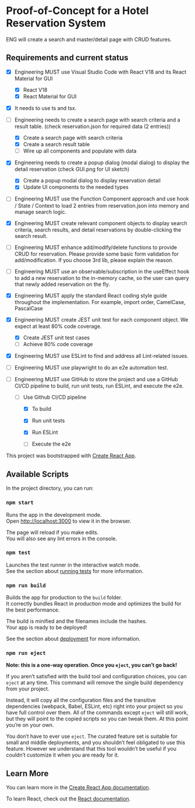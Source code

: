 # Proof-of-Concept for a Hotel Reservation System

ENG will create a search and master/detail page with CRUD features.

## Requirements and current status

- [x] Engineering MUST use Visual Studio Code with React V18 and its React Material for GUI
    - [x] React V18
    - [x] React Material for GUI

- [x] It needs to use ts and tsx.

- [ ] Engineering needs to create a search page with search criteria and a result table. (check reservation.json for required data (2 entries))
    - [x] Create a search page with search criteria
    - [x] Create a search result table
    - [ ] Wire up all components and populate with data

- [x] Engineering needs to create a popup dialog (modal dialog) to display the detail reservation (check GUI.png for UI sketch)
    - [x] Create a popup modal dialog to display reservation detail
    - [x] Update UI components to the needed types

- [ ] Engineering MUST use the Function Component approach and use hook / State / Context to load 2 entries from reservation.json into memory and manage search logic.

- [x] Engineering MUST create relevant component objects to display search criteria, search results, and detail reservations by double-clicking the search result.

- [ ] Engineering MUST enhance add/modify/delete functions to provide CRUD for reservation. Please provide some basic form validation for add/modification.  If you choose 3rd lib, please explain the reason.

- [ ] Engineering MUST use an observable/subscription in the useEffect hook to add a new reservation to the in-memory cache, so the user can query that newly added reservation on the fly.

- [x] Engineering MUST apply the standard React coding style guide throughout the implementation. For example, import order, CamelCase, PascalCase

- [x] Engineering MUST create JEST unit test for each component object. We expect at least 80% code coverage.
    - [x] Create JEST unit test cases
    - [ ] Achieve 80% code coverage

- [x] Engineering MUST use ESLint to find and address all Lint-related issues.

- [ ] Engineering MUST use playwright to do an e2e automation test.

- [ ] Engineering MUST use GitHub to store the project and use a GitHub CI/CD pipeline to build, run unit tests, run ESLint, and execute the e2e.
    - [ ] Use Github CI/CD pipeline
        - [x] To build
        - [x] Run unit tests
        - [x] Run ESLint
        - [ ] Execute the e2e


This project was bootstrapped with [Create React App](https://github.com/facebook/create-react-app).

## Available Scripts

In the project directory, you can run:

### `npm start`

Runs the app in the development mode.\
Open [http://localhost:3000](http://localhost:3000) to view it in the browser.

The page will reload if you make edits.\
You will also see any lint errors in the console.

### `npm test`

Launches the test runner in the interactive watch mode.\
See the section about [running tests](https://facebook.github.io/create-react-app/docs/running-tests) for more information.

### `npm run build`

Builds the app for production to the `build` folder.\
It correctly bundles React in production mode and optimizes the build for the best performance.

The build is minified and the filenames include the hashes.\
Your app is ready to be deployed!

See the section about [deployment](https://facebook.github.io/create-react-app/docs/deployment) for more information.

### `npm run eject`

**Note: this is a one-way operation. Once you `eject`, you can’t go back!**

If you aren’t satisfied with the build tool and configuration choices, you can `eject` at any time. This command will remove the single build dependency from your project.

Instead, it will copy all the configuration files and the transitive dependencies (webpack, Babel, ESLint, etc) right into your project so you have full control over them. All of the commands except `eject` will still work, but they will point to the copied scripts so you can tweak them. At this point you’re on your own.

You don’t have to ever use `eject`. The curated feature set is suitable for small and middle deployments, and you shouldn’t feel obligated to use this feature. However we understand that this tool wouldn’t be useful if you couldn’t customize it when you are ready for it.

## Learn More

You can learn more in the [Create React App documentation](https://facebook.github.io/create-react-app/docs/getting-started).

To learn React, check out the [React documentation](https://reactjs.org/).
